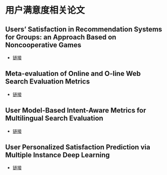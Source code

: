 # 用户满意度相关论文
## Users’ Satisfaction in Recommendation Systems for Groups: an Approach Based on Noncooperative Games
* [链接](http://citeseerx.ist.psu.edu/viewdoc/download;jsessionid=F286D73BFC2DE9F9E4DE530FB2EC759E?doi=10.1.1.401.9824&rep=rep1&type=pdf)

## Meta-evaluation of Online and O-line Web Search Evaluation Metrics
* [链接](http://www.thuir.cn/group/~YQLiu/publications/sigir2017Chen.pdf)

## User Model-Based Intent-Aware Metrics for Multilingual Search Evaluation
* [链接](https://arxiv.org/pdf/1612.04418.pdf)

## User Personalized Satisfaction Prediction via Multiple Instance Deep Learning
* [链接](http://xueshu.baidu.com/s?wd=paperuri%3A%28af6de8b6527f42e63697707b9a08806e%29&filter=sc_long_sign&tn=SE_xueshusource_2kduw22v&sc_vurl=http%3A%2F%2Farxiv.org%2Fpdf%2F1611.08096&ie=utf-8&sc_us=8920422769106241925)
